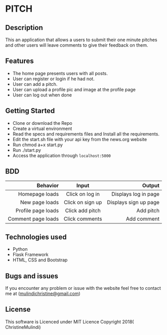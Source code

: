 # PITCH

## Description

This an application that allows a users to submit their one minute pitches and other users will leave comments to give their feedback on them.

## Features
* The home page presents users with all posts.
* User can register or login if he had not.
* User can add a pitch.
* User can upload a profile pic and image at the profile page
* User can log out when done

## Getting Started

* Clone or download the Repo
* Create a virtual environment
* Read the specs and requirements files and Install all the requirements.
* Edit the start.sh file with your api key from the news.org website
* Run chmod a+x start.py
* Run ./start.py
* Access the application through `localhost:5000`

## BDD

| Behavior                    | Input                         | Output                                     |
|----------------------------:|:-----------------------------:|-------------------------------------------:|
| Homepage loads              |  Click on log in              |  Displays log in page                      |
| New page loads              |  Click on sign up             |  Displays sign up page                     |
| Profile page loads          |  Click add pitch              |  Add pitch                                 |
| Comment page loads          |  Click comments               |  Add comment                               |

## Technologies used

* Python
* Flask Framework
* HTML, CSS and Bootstrap

## Bugs and issues

If you encounter any problem or issue with the website feel free to contact me at (mulindichristine@gmail.com)

## License

This software is Licenced under MIT Licence
Copyright 2018( ChristineMulindi)
